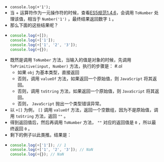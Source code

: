 - `console.log(+'1');`
- 当 + 运算符作为一元操作符的时候，查看[ES5规范1.4.6](http://es5.github.io/#x11.4.6)，会调用 `ToNumber` 处理该值，相当于 `Number('1')` ，最终结果返回数字 `1` 。
- 那么下面的这些结果呢？
- ```js
  console.log(+[]);
  console.log(+['1']);
  console.log(+['1', '2', '3']);
  console.log(+{});
  ```
- 既然是调用 `ToNumber` 方法，当输入的值是对象的时候，先调用 `ToPrimitive(input, Number)` 方法，执行的步骤是： #.ol
	- 如果 `obj` 为基本类型，直接返回
	- 否则，调用 `valueOf` 方法，如果返回一个原始值，则 `JavaScript` 将其返回。
	- 否则，调用 `toString` 方法，如果返回一个原始值，则 `JavaScript` 将其返回。
	- 否则， `JavaScript` 抛出一个类型错误异常。
- 以 `+[]` 为例， `[]` 调用 `valueOf` 方法，返回一个空数组，因为不是原始值，调用 `toString` 方法，返回 `""` 。
- 得到返回值后，然后再调用 `ToNumber` 方法， `""` 对应的返回值是 `0` ，所以最终返回 `0` 。
- 剩下的例子以此类推。结果是：
- ```js
  console.log(+['1']); // 1
  console.log(+['1', '2', '3']); // NaN
  console.log(+{}); // NaN
  ```